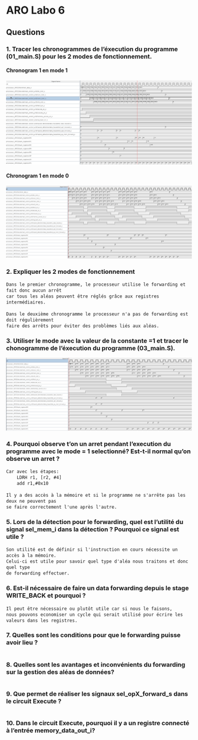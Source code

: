 # ARO Labo 6

## Questions

### 1. Tracer les chronogrammes de l’éxecution du programme (01_main.S) pour les 2 modes de fonctionnement.
#### Chronogram 1 en mode 1
![Chronogram 1 en mode `1`](Chronogram1_mode1.png)

#### Chronogram 1 en mode 0
![Chronogram 1 en mode `0`](Chronogram1_mode0.png)

### 2. Expliquer les 2 modes de fonctionnement
```
Dans le premier chronogramme, le processeur utilise le forwarding et fait donc aucun arrêt 
car tous les aléas peuvent être réglés grâce aux registres intermédiaires.

Dans le deuxième chronogramme le processeur n'a pas de forwarding est doit régulièrement 
faire des arrêts pour éviter des problèmes liés aux aléas.
```

### 3. Utiliser le mode avec la valeur de la constante =1 et tracer le chonogramme de l’éxecution du programme (03_main.S).
![Chronogram 3](Chronogram3.png)

### 4. Pourquoi observe t’on un arret pendant l’execution du programme avec le mode = 1 selectionné? Est-t-il normal qu’on observe un arret ?
```
Car avec les étapes:
	LDRH r1, [r2, #4]
	add r1,#0x10

Il y a des accès à la mémoire et si le programme ne s'arrête pas les deux ne peuvent pas 
se faire correctement l'une après l'autre.
```

### 5. Lors de la détection pour le forwarding, quel est l’utilité du signal sel_mem_i dans la détection ? Pourquoi ce signal est utile ?
```
Son utilité est de définir si l'instruction en cours nécessite un accès à la mémoire.
Celui-ci est utile pour savoir quel type d'aléa nous traitons et donc quel type
de forwarding effectuer.
```

### 6. Est-il nécessaire de faire un data forwarding depuis le stage WRITE_BACK et pourquoi ?
```
Il peut être nécessaire ou plutôt utile car si nous le faisons, 
nous pouvons economiser un cycle qui serait utilisé pour écrire les valeurs dans les registres.
```

### 7. Quelles sont les conditions pour que le forwarding puisse avoir lieu ?
```

```

### 8. Quelles sont les avantages et inconvénients du forwarding sur la gestion des aléas de données?
```

```

### 9. Que permet de réaliser les signaux sel_opX_forward_s dans le circuit Execute ?
```

```

### 10. Dans le circuit Execute, pourquoi il y a un registre connecté à l’entrée memory_data_out_i?
```

```